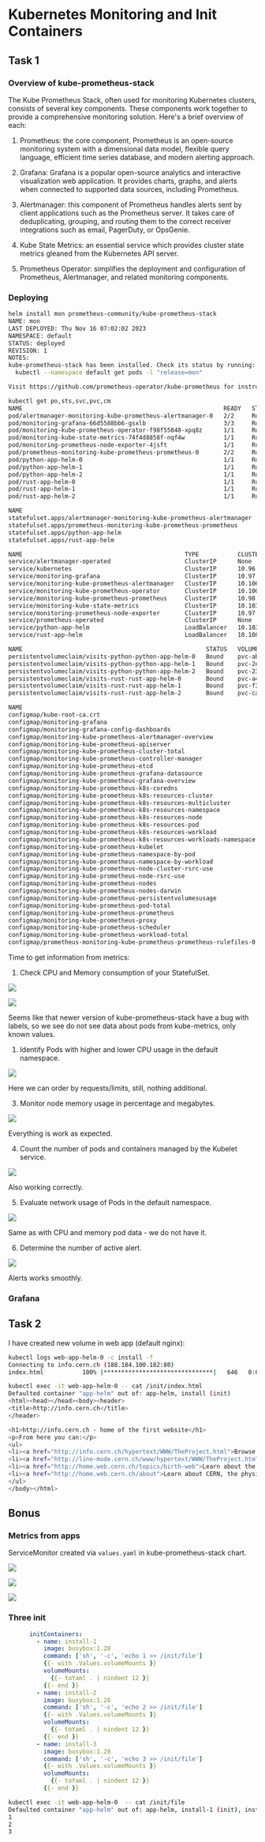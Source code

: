 # Kubernetes Monitoring and Init Containers

## Task 1

### Overview of kube-prometheus-stack

The Kube Prometheus Stack, often used for monitoring Kubernetes clusters, consists of several key components. These components work together to provide a comprehensive monitoring solution. Here's a brief overview of each:

1. Prometheus: the core component, Prometheus is an open-source monitoring system with a dimensional data model, flexible query language, efficient time series database, and modern alerting approach.

2. Grafana: Grafana is a popular open-source analytics and interactive visualization web application. It provides charts, graphs, and alerts when connected to supported data sources, including Prometheus.

3. Alertmanager: this component of Prometheus handles alerts sent by client applications such as the Prometheus server. It takes care of deduplicating, grouping, and routing them to the correct receiver integrations such as email, PagerDuty, or OpsGenie.

4. Kube State Metrics: an essential service which provides cluster state metrics gleaned from the Kubernetes API server.

5. Prometheus Operator: simplifies the deployment and configuration of Prometheus, Alertmanager, and related monitoring components.

### Deploying

```bash
helm install mon prometheus-community/kube-prometheus-stack
NAME: mon
LAST DEPLOYED: Thu Nov 16 07:02:02 2023
NAMESPACE: default
STATUS: deployed
REVISION: 1
NOTES:
kube-prometheus-stack has been installed. Check its status by running:
  kubectl --namespace default get pods -l "release=mon"

Visit https://github.com/prometheus-operator/kube-prometheus for instructions on how to create & configure Alertmanager and Prometheus instances using the Operator.
```

```bash
kubectl get po,sts,svc,pvc,cm
NAME                                                         READY   STATUS    RESTARTS      AGE
pod/alertmanager-monitoring-kube-prometheus-alertmanager-0   2/2     Running   0             15m
pod/monitoring-grafana-66d5588bb6-gsxlb                      3/3     Running   0             16m
pod/monitoring-kube-prometheus-operator-f98f55848-xpq8z      1/1     Running   0             16m
pod/monitoring-kube-state-metrics-74f4d8858f-nqf4w           1/1     Running   0             16m
pod/monitoring-prometheus-node-exporter-4jsft                1/1     Running   0             16m
pod/prometheus-monitoring-kube-prometheus-prometheus-0       2/2     Running   0             15m
pod/python-app-helm-0                                        1/1     Running   0             18m
pod/python-app-helm-1                                        1/1     Running   0             18m
pod/python-app-helm-2                                        1/1     Running   0             18m
pod/rust-app-helm-0                                          1/1     Running   1 (13m ago)   19m
pod/rust-app-helm-1                                          1/1     Running   1 (13m ago)   19m
pod/rust-app-helm-2                                          1/1     Running   1 (13m ago)   19m

NAME                                                                    READY   AGE
statefulset.apps/alertmanager-monitoring-kube-prometheus-alertmanager   1/1     15m
statefulset.apps/prometheus-monitoring-kube-prometheus-prometheus       1/1     15m
statefulset.apps/python-app-helm                                        3/3     18m
statefulset.apps/rust-app-helm                                          3/3     19m

NAME                                              TYPE           CLUSTER-IP       EXTERNAL-IP   PORT(S)                      AGE
service/alertmanager-operated                     ClusterIP      None             <none>        9093/TCP,9094/TCP,9094/UDP   15m
service/kubernetes                                ClusterIP      10.96.0.1        <none>        443/TCP                      20m
service/monitoring-grafana                        ClusterIP      10.97.208.83     <none>        80/TCP                       16m
service/monitoring-kube-prometheus-alertmanager   ClusterIP      10.106.232.47    <none>        9093/TCP,8080/TCP            16m
service/monitoring-kube-prometheus-operator       ClusterIP      10.100.113.201   <none>        443/TCP                      16m
service/monitoring-kube-prometheus-prometheus     ClusterIP      10.98.60.229     <none>        9090/TCP,8080/TCP            16m
service/monitoring-kube-state-metrics             ClusterIP      10.103.46.145    <none>        8080/TCP                     16m
service/monitoring-prometheus-node-exporter       ClusterIP      10.97.107.105    <none>        9100/TCP                     16m
service/prometheus-operated                       ClusterIP      None             <none>        9090/TCP                     15m
service/python-app-helm                           LoadBalancer   10.103.132.246   <pending>     8080:31410/TCP               18m
service/rust-app-helm                             LoadBalancer   10.108.183.129   <pending>     8080:30073/TCP               19m

NAME                                                    STATUS   VOLUME                                     CAPACITY   ACCESS MODES   STORAGECLASS   AGE
persistentvolumeclaim/visits-python-python-app-helm-0   Bound    pvc-ab34d4d5-2f78-4930-b271-3ef9d0c0d5ed   1Mi        RWO            standard       18m
persistentvolumeclaim/visits-python-python-app-helm-1   Bound    pvc-2e3e0880-d2f7-47e5-89d6-818fb3b7b618   1Mi        RWO            standard       18m
persistentvolumeclaim/visits-python-python-app-helm-2   Bound    pvc-23e51f90-0749-46d2-ab78-8be6459ccbed   1Mi        RWO            standard       18m
persistentvolumeclaim/visits-rust-rust-app-helm-0       Bound    pvc-a419d488-bc8a-419a-8591-923881a85b96   1Mi        RWO            standard       19m
persistentvolumeclaim/visits-rust-rust-app-helm-1       Bound    pvc-f394d50b-b074-4a9c-82ec-999a096bebc0   1Mi        RWO            standard       19m
persistentvolumeclaim/visits-rust-rust-app-helm-2       Bound    pvc-cae31292-d7a0-4bc2-9145-d8df8ed8ad26   1Mi        RWO            standard       19m

NAME                                                                     DATA   AGE
configmap/kube-root-ca.crt                                               1      20m
configmap/monitoring-grafana                                             1      16m
configmap/monitoring-grafana-config-dashboards                           1      16m
configmap/monitoring-kube-prometheus-alertmanager-overview               1      16m
configmap/monitoring-kube-prometheus-apiserver                           1      16m
configmap/monitoring-kube-prometheus-cluster-total                       1      16m
configmap/monitoring-kube-prometheus-controller-manager                  1      16m
configmap/monitoring-kube-prometheus-etcd                                1      16m
configmap/monitoring-kube-prometheus-grafana-datasource                  1      16m
configmap/monitoring-kube-prometheus-grafana-overview                    1      16m
configmap/monitoring-kube-prometheus-k8s-coredns                         1      16m
configmap/monitoring-kube-prometheus-k8s-resources-cluster               1      16m
configmap/monitoring-kube-prometheus-k8s-resources-multicluster          1      16m
configmap/monitoring-kube-prometheus-k8s-resources-namespace             1      16m
configmap/monitoring-kube-prometheus-k8s-resources-node                  1      16m
configmap/monitoring-kube-prometheus-k8s-resources-pod                   1      16m
configmap/monitoring-kube-prometheus-k8s-resources-workload              1      16m
configmap/monitoring-kube-prometheus-k8s-resources-workloads-namespace   1      16m
configmap/monitoring-kube-prometheus-kubelet                             1      16m
configmap/monitoring-kube-prometheus-namespace-by-pod                    1      16m
configmap/monitoring-kube-prometheus-namespace-by-workload               1      16m
configmap/monitoring-kube-prometheus-node-cluster-rsrc-use               1      16m
configmap/monitoring-kube-prometheus-node-rsrc-use                       1      16m
configmap/monitoring-kube-prometheus-nodes                               1      16m
configmap/monitoring-kube-prometheus-nodes-darwin                        1      16m
configmap/monitoring-kube-prometheus-persistentvolumesusage              1      16m
configmap/monitoring-kube-prometheus-pod-total                           1      16m
configmap/monitoring-kube-prometheus-prometheus                          1      16m
configmap/monitoring-kube-prometheus-proxy                               1      16m
configmap/monitoring-kube-prometheus-scheduler                           1      16m
configmap/monitoring-kube-prometheus-workload-total                      1      16m
configmap/prometheus-monitoring-kube-prometheus-prometheus-rulefiles-0   29     15m
```

Time to get information from metrics:

1. Check CPU and Memory consumption of your StatefulSet.

![](img/7.jpg)

![](img/8.jpg)

Seems like that newer version of kube-prometheus-stack have a bug with labels, so we see do not see data about pods from kube-metrics, only known values.

1. Identify Pods with higher and lower CPU usage in the default namespace.

![](img/9.jpg)

Here we can order by requests/limits, still, nothing additional.

3. Monitor node memory usage in percentage and megabytes.

![](img/10.jpg)

Everything is work as expected.

4. Count the number of pods and containers managed by the Kubelet service.

![](img/11.jpg)

Also working correctly.

5. Evaluate network usage of Pods in the default namespace.

![](img/12.jpg)

Same as with CPU and memory pod data - we do not have it.

6. Determine the number of active alert.

![](img/13.jpg)

Alerts works smoothly.

### Grafana

## Task 2

I have created new volume in web app (default nginx):

```bash
kubectl logs web-app-helm-0 -c install -f
Connecting to info.cern.ch (188.184.100.182:80)
index.html           100% |*******************************|   646   0:00:00 ETA

kubectl exec -it web-app-helm-0 -- cat /init/index.html
Defaulted container "app-helm" out of: app-helm, install (init)
<html><head></head><body><header>
<title>http://info.cern.ch</title>
</header>

<h1>http://info.cern.ch - home of the first website</h1>
<p>From here you can:</p>
<ul>
<li><a href="http://info.cern.ch/hypertext/WWW/TheProject.html">Browse the first website</a></li>
<li><a href="http://line-mode.cern.ch/www/hypertext/WWW/TheProject.html">Browse the first website using the line-mode browser simulator</a></li>
<li><a href="http://home.web.cern.ch/topics/birth-web">Learn about the birth of the web</a></li>
<li><a href="http://home.web.cern.ch/about">Learn about CERN, the physics laboratory where the web was born</a></li>
</ul>
</body></html>
```

## Bonus

### Metrics from apps

ServiceMonitor created via `values.yaml` in kube-prometheus-stack chart.

![](img/4.jpg)

![](img/5.jpg)

![](img/6.jpg)

### Three init

```yaml
      initContainers:
        - name: install-1
          image: busybox:1.28
          command: ['sh', '-c', 'echo 1 >> /init/file']
          {{- with .Values.volumeMounts }}
          volumeMounts:
            {{- toYaml . | nindent 12 }}
          {{- end }}
        - name: install-2
          image: busybox:1.28
          command: ['sh', '-c', 'echo 2 >> /init/file']
          {{- with .Values.volumeMounts }}
          volumeMounts:
            {{- toYaml . | nindent 12 }}
          {{- end }}
        - name: install-3
          image: busybox:1.28
          command: ['sh', '-c', 'echo 3 >> /init/file']
          {{- with .Values.volumeMounts }}
          volumeMounts:
            {{- toYaml . | nindent 12 }}
          {{- end }}
```

```bash
kubectl exec -it web-app-helm-0  -- cat /init/file
Defaulted container "app-helm" out of: app-helm, install-1 (init), install-2 (init), install-3 (init)
1
2
3
```
